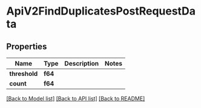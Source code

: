 # ApiV2FindDuplicatesPostRequestData

## Properties

Name | Type | Description | Notes
------------ | ------------- | ------------- | -------------
**threshold** | **f64** |  | 
**count** | **f64** |  | 

[[Back to Model list]](../README.md#documentation-for-models) [[Back to API list]](../README.md#documentation-for-api-endpoints) [[Back to README]](../README.md)


